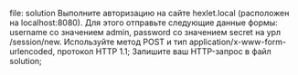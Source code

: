 file: solution
Выполните авторизацию на сайте hexlet.local (расположен на localhost:8080). Для этого отправьте следующие данные формы: username со значением admin, password со значением secret на урл /session/new. Используйте метод POST и тип application/x-www-form-urlencoded, протокол HTTP 1.1;
Запишите ваш HTTP-запрос в файл solution;